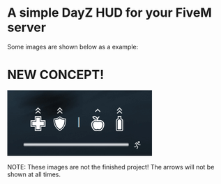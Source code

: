 # A simple DayZ HUD for your FiveM server

Some images are shown below as a example:

# NEW CONCEPT!
![alt text](image-1.png) 

NOTE: These images are not the finished project! The arrows will not be shown at all times.
